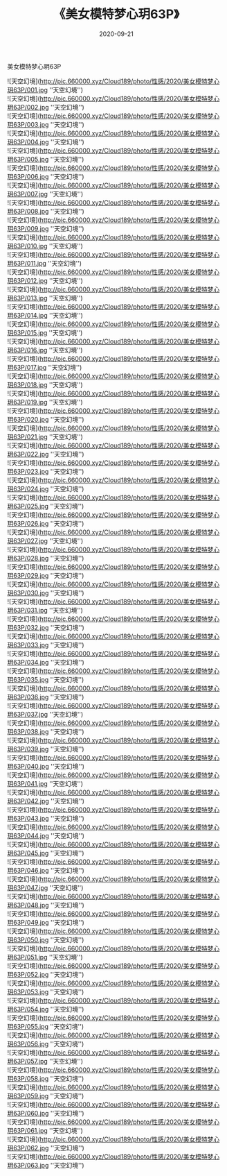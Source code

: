 ﻿---
layout: post
title:  《美女模特梦心玥63P》
date:   2020-09-21
img: http://pic.660000.xyz/Cloud189/photo/性感/2020/美女模特梦心玥63P/000.jpg
categories: [美女, 性感, 泳衣]
---

美女模特梦心玥63P



![天空幻境](http://pic.660000.xyz/Cloud189/photo/性感/2020/美女模特梦心玥63P/001.jpg ''天空幻境'') <br>
![天空幻境](http://pic.660000.xyz/Cloud189/photo/性感/2020/美女模特梦心玥63P/002.jpg ''天空幻境'') <br>
![天空幻境](http://pic.660000.xyz/Cloud189/photo/性感/2020/美女模特梦心玥63P/003.jpg ''天空幻境'') <br>
![天空幻境](http://pic.660000.xyz/Cloud189/photo/性感/2020/美女模特梦心玥63P/004.jpg ''天空幻境'') <br>
![天空幻境](http://pic.660000.xyz/Cloud189/photo/性感/2020/美女模特梦心玥63P/005.jpg ''天空幻境'') <br>
![天空幻境](http://pic.660000.xyz/Cloud189/photo/性感/2020/美女模特梦心玥63P/006.jpg ''天空幻境'') <br>
![天空幻境](http://pic.660000.xyz/Cloud189/photo/性感/2020/美女模特梦心玥63P/007.jpg ''天空幻境'') <br>
![天空幻境](http://pic.660000.xyz/Cloud189/photo/性感/2020/美女模特梦心玥63P/008.jpg ''天空幻境'') <br>
![天空幻境](http://pic.660000.xyz/Cloud189/photo/性感/2020/美女模特梦心玥63P/009.jpg ''天空幻境'') <br>
![天空幻境](http://pic.660000.xyz/Cloud189/photo/性感/2020/美女模特梦心玥63P/010.jpg ''天空幻境'') <br>
![天空幻境](http://pic.660000.xyz/Cloud189/photo/性感/2020/美女模特梦心玥63P/011.jpg ''天空幻境'') <br>
![天空幻境](http://pic.660000.xyz/Cloud189/photo/性感/2020/美女模特梦心玥63P/012.jpg ''天空幻境'') <br>
![天空幻境](http://pic.660000.xyz/Cloud189/photo/性感/2020/美女模特梦心玥63P/013.jpg ''天空幻境'') <br>
![天空幻境](http://pic.660000.xyz/Cloud189/photo/性感/2020/美女模特梦心玥63P/014.jpg ''天空幻境'') <br>
![天空幻境](http://pic.660000.xyz/Cloud189/photo/性感/2020/美女模特梦心玥63P/015.jpg ''天空幻境'') <br>
![天空幻境](http://pic.660000.xyz/Cloud189/photo/性感/2020/美女模特梦心玥63P/016.jpg ''天空幻境'') <br>
![天空幻境](http://pic.660000.xyz/Cloud189/photo/性感/2020/美女模特梦心玥63P/017.jpg ''天空幻境'') <br>
![天空幻境](http://pic.660000.xyz/Cloud189/photo/性感/2020/美女模特梦心玥63P/018.jpg ''天空幻境'') <br>
![天空幻境](http://pic.660000.xyz/Cloud189/photo/性感/2020/美女模特梦心玥63P/019.jpg ''天空幻境'') <br>
![天空幻境](http://pic.660000.xyz/Cloud189/photo/性感/2020/美女模特梦心玥63P/020.jpg ''天空幻境'') <br>
![天空幻境](http://pic.660000.xyz/Cloud189/photo/性感/2020/美女模特梦心玥63P/021.jpg ''天空幻境'') <br>
![天空幻境](http://pic.660000.xyz/Cloud189/photo/性感/2020/美女模特梦心玥63P/022.jpg ''天空幻境'') <br>
![天空幻境](http://pic.660000.xyz/Cloud189/photo/性感/2020/美女模特梦心玥63P/023.jpg ''天空幻境'') <br>
![天空幻境](http://pic.660000.xyz/Cloud189/photo/性感/2020/美女模特梦心玥63P/024.jpg ''天空幻境'') <br>
![天空幻境](http://pic.660000.xyz/Cloud189/photo/性感/2020/美女模特梦心玥63P/025.jpg ''天空幻境'') <br>
![天空幻境](http://pic.660000.xyz/Cloud189/photo/性感/2020/美女模特梦心玥63P/026.jpg ''天空幻境'') <br>
![天空幻境](http://pic.660000.xyz/Cloud189/photo/性感/2020/美女模特梦心玥63P/027.jpg ''天空幻境'') <br>
![天空幻境](http://pic.660000.xyz/Cloud189/photo/性感/2020/美女模特梦心玥63P/028.jpg ''天空幻境'') <br>
![天空幻境](http://pic.660000.xyz/Cloud189/photo/性感/2020/美女模特梦心玥63P/029.jpg ''天空幻境'') <br>
![天空幻境](http://pic.660000.xyz/Cloud189/photo/性感/2020/美女模特梦心玥63P/030.jpg ''天空幻境'') <br>
![天空幻境](http://pic.660000.xyz/Cloud189/photo/性感/2020/美女模特梦心玥63P/031.jpg ''天空幻境'') <br>
![天空幻境](http://pic.660000.xyz/Cloud189/photo/性感/2020/美女模特梦心玥63P/032.jpg ''天空幻境'') <br>
![天空幻境](http://pic.660000.xyz/Cloud189/photo/性感/2020/美女模特梦心玥63P/033.jpg ''天空幻境'') <br>
![天空幻境](http://pic.660000.xyz/Cloud189/photo/性感/2020/美女模特梦心玥63P/034.jpg ''天空幻境'') <br>
![天空幻境](http://pic.660000.xyz/Cloud189/photo/性感/2020/美女模特梦心玥63P/035.jpg ''天空幻境'') <br>
![天空幻境](http://pic.660000.xyz/Cloud189/photo/性感/2020/美女模特梦心玥63P/036.jpg ''天空幻境'') <br>
![天空幻境](http://pic.660000.xyz/Cloud189/photo/性感/2020/美女模特梦心玥63P/037.jpg ''天空幻境'') <br>
![天空幻境](http://pic.660000.xyz/Cloud189/photo/性感/2020/美女模特梦心玥63P/038.jpg ''天空幻境'') <br>
![天空幻境](http://pic.660000.xyz/Cloud189/photo/性感/2020/美女模特梦心玥63P/039.jpg ''天空幻境'') <br>
![天空幻境](http://pic.660000.xyz/Cloud189/photo/性感/2020/美女模特梦心玥63P/040.jpg ''天空幻境'') <br>
![天空幻境](http://pic.660000.xyz/Cloud189/photo/性感/2020/美女模特梦心玥63P/041.jpg ''天空幻境'') <br>
![天空幻境](http://pic.660000.xyz/Cloud189/photo/性感/2020/美女模特梦心玥63P/042.jpg ''天空幻境'') <br>
![天空幻境](http://pic.660000.xyz/Cloud189/photo/性感/2020/美女模特梦心玥63P/043.jpg ''天空幻境'') <br>
![天空幻境](http://pic.660000.xyz/Cloud189/photo/性感/2020/美女模特梦心玥63P/044.jpg ''天空幻境'') <br>
![天空幻境](http://pic.660000.xyz/Cloud189/photo/性感/2020/美女模特梦心玥63P/045.jpg ''天空幻境'') <br>
![天空幻境](http://pic.660000.xyz/Cloud189/photo/性感/2020/美女模特梦心玥63P/046.jpg ''天空幻境'') <br>
![天空幻境](http://pic.660000.xyz/Cloud189/photo/性感/2020/美女模特梦心玥63P/047.jpg ''天空幻境'') <br>
![天空幻境](http://pic.660000.xyz/Cloud189/photo/性感/2020/美女模特梦心玥63P/048.jpg ''天空幻境'') <br>
![天空幻境](http://pic.660000.xyz/Cloud189/photo/性感/2020/美女模特梦心玥63P/049.jpg ''天空幻境'') <br>
![天空幻境](http://pic.660000.xyz/Cloud189/photo/性感/2020/美女模特梦心玥63P/050.jpg ''天空幻境'') <br>
![天空幻境](http://pic.660000.xyz/Cloud189/photo/性感/2020/美女模特梦心玥63P/051.jpg ''天空幻境'') <br>
![天空幻境](http://pic.660000.xyz/Cloud189/photo/性感/2020/美女模特梦心玥63P/052.jpg ''天空幻境'') <br>
![天空幻境](http://pic.660000.xyz/Cloud189/photo/性感/2020/美女模特梦心玥63P/053.jpg ''天空幻境'') <br>
![天空幻境](http://pic.660000.xyz/Cloud189/photo/性感/2020/美女模特梦心玥63P/054.jpg ''天空幻境'') <br>
![天空幻境](http://pic.660000.xyz/Cloud189/photo/性感/2020/美女模特梦心玥63P/055.jpg ''天空幻境'') <br>
![天空幻境](http://pic.660000.xyz/Cloud189/photo/性感/2020/美女模特梦心玥63P/056.jpg ''天空幻境'') <br>
![天空幻境](http://pic.660000.xyz/Cloud189/photo/性感/2020/美女模特梦心玥63P/057.jpg ''天空幻境'') <br>
![天空幻境](http://pic.660000.xyz/Cloud189/photo/性感/2020/美女模特梦心玥63P/058.jpg ''天空幻境'') <br>
![天空幻境](http://pic.660000.xyz/Cloud189/photo/性感/2020/美女模特梦心玥63P/059.jpg ''天空幻境'') <br>
![天空幻境](http://pic.660000.xyz/Cloud189/photo/性感/2020/美女模特梦心玥63P/060.jpg ''天空幻境'') <br>
![天空幻境](http://pic.660000.xyz/Cloud189/photo/性感/2020/美女模特梦心玥63P/061.jpg ''天空幻境'') <br>
![天空幻境](http://pic.660000.xyz/Cloud189/photo/性感/2020/美女模特梦心玥63P/062.jpg ''天空幻境'') <br>
![天空幻境](http://pic.660000.xyz/Cloud189/photo/性感/2020/美女模特梦心玥63P/063.jpg ''天空幻境'') <br>